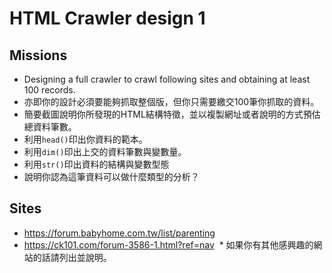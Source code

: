 # HTML Crawler design 1

## Missions
* Designing a full crawler to crawl following sites and obtaining at least 100 records. 
* 亦即你的設計必須要能夠抓取整個版，但你只需要繳交100筆你抓取的資料。
* 簡要截圖說明你所發現的HTML結構特徵，並以複製網址或者說明的方式預估總資料筆數。
* 利用`head()`印出你資料的範本。
* 利用`dim()`印出上交的資料筆數與變數量。
* 利用`str()`印出資料的結構與變數型態
* 說明你認為這筆資料可以做什麼類型的分析？

## Sites
  * https://forum.babyhome.com.tw/list/parenting
  * https://ck101.com/forum-3586-1.html?ref=nav
  * 如果你有其他感興趣的網站的話請列出並說明。
  
